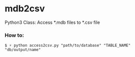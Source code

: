 # mdb2csv
Python3 Class: Access *.mdb files to *.csv file

### How to:
```
$ ⚡️ python access2csv.py "path/to/database" "TABLE_NAME" "db/output/name"
```
